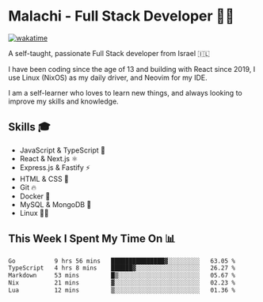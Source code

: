 # Malachi - Full Stack Developer 🚀🔥
[![wakatime](https://wakatime.com/badge/user/112ec769-e669-4b78-a46f-cf4343930741.svg)](https://wakatime.com/@112ec769-e669-4b78-a46f-cf4343930741)

A self-taught, passionate Full Stack developer from Israel 🇮🇱

I have been coding since the age of 13 and building with React since 2019, I use Linux (NixOS) as my daily driver, and Neovim for my IDE.

I am a self-learner who loves to learn new things, and always looking to improve my skills and knowledge.

## Skills 🎓
- JavaScript & TypeScript 💎
- React & Next.js ⚛️
- Express.js & Fastify ⚡️
- HTML & CSS 🎨
- Git 🔥
- Docker 🐳
- MySQL & MongoDB 💾
- Linux 👨‍💻

## This Week I Spent My Time On 📊
<!--START_SECTION:waka-->

```txt
Go           9 hrs 56 mins   ███████████████▓░░░░░░░░░   63.05 %
TypeScript   4 hrs 8 mins    ██████▓░░░░░░░░░░░░░░░░░░   26.27 %
Markdown     53 mins         █▒░░░░░░░░░░░░░░░░░░░░░░░   05.67 %
Nix          21 mins         ▓░░░░░░░░░░░░░░░░░░░░░░░░   02.23 %
Lua          12 mins         ▒░░░░░░░░░░░░░░░░░░░░░░░░   01.36 %
```

<!--END_SECTION:waka-->
